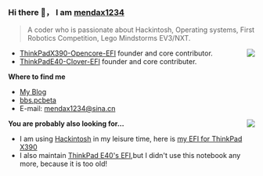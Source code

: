 ### Hi there 👋， I am [mendax1234](https://github.com/mendax1234)

> A coder who is passionate about Hackintosh, Operating systems, First Robotics Competition, Lego Mindstorms EV3/NXT.

<img src="https://github-readme-stats.vercel.app/api?username=mendax1234&show_icons=true&hide_border=true&icon_color=4c71f2&title_color=2f80ed" align="right">

- [ThinkPadX390-Opencore-EFI](https://github.com/mendax1234/ThinkpadX390-Opencore-EFI) founder and core contributor.
- [ThinkPadE40-Clover-EFI](https://github.com/mendax1234/ThinkPadE40-Clover-EFI) founder and core contributer.

**Where to find me**

- [My Blog](https://blog.csdn.net/weixin_45498173)
- [bbs.pcbeta](http://bbs.pcbeta.com/viewthread-1852139-1-1.html)
- E-mail: mendax1234@sina.cn

**You are probably also looking for...**
<img src="https://github-readme-stats.vercel.app/api/top-langs/?username=mendax1234&layout=compact" align="right">

- I am using  [Hackintosh](https://en.wikipedia.org/wiki/Hackintosh) in my leisure time, here is [my EFI for ThinkPad X390](https://github.com/mendax1234/ThinkpadX390-Opencore-EFI)
- I also maintain  [ThinkPad E40's EFI](https://github.com/mendax1234/ThinkPadE40-Clover-EFI),but I didn't use this notebook any more, because it is too old!

